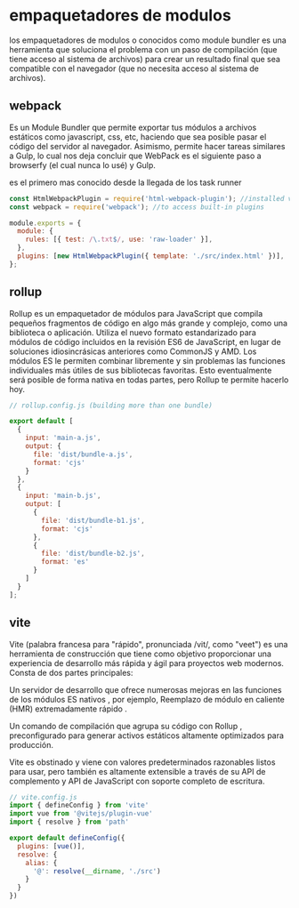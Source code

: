 # empaquetadores de modulos

los empaquetadores de modulos o conocidos como module bundler es una herramienta que soluciona el problema con un paso de compilación (que tiene acceso al sistema de archivos) para crear un resultado final que sea compatible con el navegador (que no necesita acceso al sistema de archivos).

## webpack

Es un Module Bundler que permite exportar tus módulos a archivos estáticos como javascript, css, etc, haciendo que sea posible pasar el código del servidor al navegador.  Asimismo, permite hacer tareas similares a Gulp, lo cual nos deja concluir que WebPack es el siguiente paso a browserfy (el cual nunca lo usé) y Gulp.

es el primero mas conocido desde la llegada de los task runner

``` js
const HtmlWebpackPlugin = require('html-webpack-plugin'); //installed via npm
const webpack = require('webpack'); //to access built-in plugins

module.exports = {
  module: {
    rules: [{ test: /\.txt$/, use: 'raw-loader' }],
  },
  plugins: [new HtmlWebpackPlugin({ template: './src/index.html' })],
};
```

## rollup

Rollup es un empaquetador de módulos para JavaScript que compila pequeños fragmentos de código en algo más grande y complejo, como una biblioteca o aplicación. Utiliza el nuevo formato estandarizado para módulos de código incluidos en la revisión ES6 de JavaScript, en lugar de soluciones idiosincrásicas anteriores como CommonJS y AMD. Los módulos ES le permiten combinar libremente y sin problemas las funciones individuales más útiles de sus bibliotecas favoritas. Esto eventualmente será posible de forma nativa en todas partes, pero Rollup te permite hacerlo hoy.

``` js
// rollup.config.js (building more than one bundle)

export default [
  {
    input: 'main-a.js',
    output: {
      file: 'dist/bundle-a.js',
      format: 'cjs'
    }
  },
  {
    input: 'main-b.js',
    output: [
      {
        file: 'dist/bundle-b1.js',
        format: 'cjs'
      },
      {
        file: 'dist/bundle-b2.js',
        format: 'es'
      }
    ]
  }
];
```

## vite

Vite (palabra francesa para "rápido", pronunciada /vit/, como "veet") es una herramienta de construcción que tiene como objetivo proporcionar una experiencia de desarrollo más rápida y ágil para proyectos web modernos. Consta de dos partes principales:

Un servidor de desarrollo que ofrece numerosas mejoras en las funciones de los módulos ES nativos , por ejemplo, Reemplazo de módulo en caliente (HMR) extremadamente rápido .

Un comando de compilación que agrupa su código con Rollup , preconfigurado para generar activos estáticos altamente optimizados para producción.

Vite es obstinado y viene con valores predeterminados razonables listos para usar, pero también es altamente extensible a través de su API de complemento y API de JavaScript con soporte completo de escritura.

``` js
// vite.config.js
import { defineConfig } from 'vite'
import vue from '@vitejs/plugin-vue'
import { resolve } from 'path'

export default defineConfig({
  plugins: [vue()],
  resolve: {
    alias: {
      '@': resolve(__dirname, './src')
    }
  }
})
```